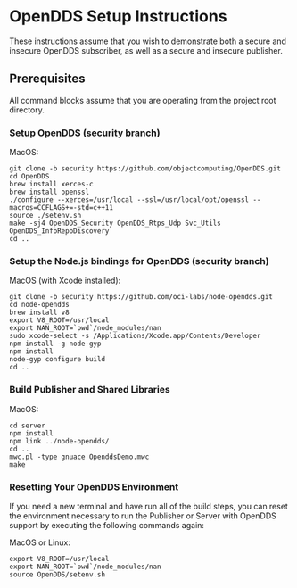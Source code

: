 # OpenDDS Setup Instructions

These instructions assume that you wish to demonstrate both a secure and insecure
OpenDDS subscriber, as well as a secure and insecure publisher.

## Prerequisites

All command blocks assume that you are operating from the project root directory.

### Setup OpenDDS (security branch)

MacOS:

```
git clone -b security https://github.com/objectcomputing/OpenDDS.git
cd OpenDDS
brew install xerces-c
brew install openssl
./configure --xerces=/usr/local --ssl=/usr/local/opt/openssl --macros=CCFLAGS+=-std=c++11
source ./setenv.sh
make -sj4 OpenDDS_Security OpenDDS_Rtps_Udp Svc_Utils OpenDDS_InfoRepoDiscovery
cd ..
```

### Setup the Node.js bindings for OpenDDS (security branch)

MacOS (with Xcode installed):

```
git clone -b security https://github.com/oci-labs/node-opendds.git
cd node-opendds
brew install v8
export V8_ROOT=/usr/local
export NAN_ROOT=`pwd`/node_modules/nan
sudo xcode-select -s /Applications/Xcode.app/Contents/Developer
npm install -g node-gyp
npm install
node-gyp configure build
cd ..
```

### Build Publisher and Shared Libraries

MacOS:

```
cd server
npm install
npm link ../node-opendds/
cd ..
mwc.pl -type gnuace OpenddsDemo.mwc
make
```

### Resetting Your OpenDDS Environment

If you need a new terminal and have run all of the build steps, you can reset the
environment necessary to run the Publisher or Server with OpenDDS support by executing
the following commands again:

MacOS or Linux:

```
export V8_ROOT=/usr/local
export NAN_ROOT=`pwd`/node_modules/nan
source OpenDDS/setenv.sh
```
